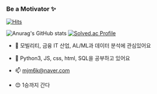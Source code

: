 ### Be a Motivator ✨

[![Hits](https://hits.seeyoufarm.com/api/count/incr/badge.svg?url=https%3A%2F%2Fgithub.com%2Fsongminj&count_bg=%2387C1D5&title_bg=%230115BF&icon=&icon_color=%23E7E7E7&title=hits&edge_flat=false)](https://hits.seeyoufarm.com)


![Anurag's GitHub stats](https://github-readme-stats.vercel.app/api?username=songminj&show_icons=true&theme=radical)
[![Solved.ac Profile](http://mazassumnida.wtf/api/v2/generate_badge?boj=mjm6k)](https://solved.ac/mjm6k/)




- 🔭 모빌리티, 금융 IT 산업, AL/ML과 데이터 분석에 관심있어요
- 🌱 Python3, JS, css, html, SQL을 공부하고 있어요
- 📫 mjm6k@naver.com

- 😊 1승까지 간다

